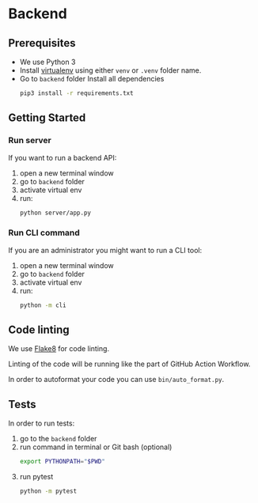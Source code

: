 # Backend

## Prerequisites

- We use Python 3
- Install [virtualenv](https://virtualenv.pypa.io/en/latest/index.html) using 
either `venv` or `.venv` folder name.
- Go to `backend` folder Install all dependencies
    ```bash
    pip3 install -r requirements.txt   
    ```

## Getting Started

### Run server

If you want to run a backend API:

1. open a new terminal window
2. go to `backend` folder
3. activate virtual env
4. run:
    ```bash
    python server/app.py
    ```

### Run CLI command

If you are an administrator you might want to run a CLI tool:

1. open a new terminal window
2. go to `backend` folder
3. activate virtual env
4. run:
    ```bash
    python -m cli
    ```

## Code linting

We use [Flake8](https://flake8.pycqa.org/en/2.5.5/index.html) for code linting.

Linting of the code will be running like the part of GitHub Action Workflow.

In order to autoformat your code you can use `bin/auto_format.py`.

## Tests

In order to run tests:
1. go to the `backend` folder
2. run command in terminal or Git bash (optional)
    ```bash
    export PYTHONPATH="$PWD"
    ```
3. run pytest
    ```bash
    python -m pytest
    ```

